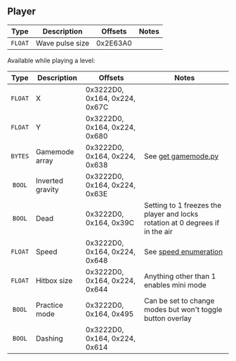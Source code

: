 ## Player

| Type | Description | Offsets | Notes |
| :--: | ----------- | ------- | ----- |
| `FLOAT` | Wave pulse size | 0x2E63A0 |

Available while playing a level:

| Type | Description | Offsets | Notes |
| :--: | ----------- | ------- | ----- |
| `FLOAT` | X | 0x3222D0, 0x164, 0x224, 0x67C |
| `FLOAT` | Y | 0x3222D0, 0x164, 0x224, 0x680 |
| `BYTES` | Gamemode array | 0x3222D0, 0x164, 0x224, 0x638 | See [get gamemode.py](/2.113/scripts/get%20gamemode.py) |
| `BOOL` | Inverted gravity | 0x3222D0, 0x164, 0x224, 0x63E |
| `BOOL` | Dead | 0x3222D0, 0x164, 0x39C | Setting to 1 freezes the player and locks rotation at 0 degrees if in the air |
| `FLOAT` | Speed | 0x3222D0, 0x164, 0x224, 0x648 | See [speed enumeration](/2.113/enumerations/speed.md)
| `FLOAT` | Hitbox size | 0x3222D0, 0x164, 0x224, 0x644 | Anything other than 1 enables mini mode |
| `BOOL` | Practice mode | 0x3222D0, 0x164, 0x495 | Can be set to change modes but won't toggle button overlay |
| `BOOL` | Dashing | 0x3222D0, 0x164, 0x224, 0x614 |